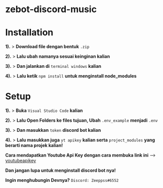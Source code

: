 # zebot-discord-music

# Installation
**1).** > **Download file dengan bentuk** `.zip`

**2).** > **Lalu ubah namanya sesuai keinginan kalian**

**3).** > **Dan jalankan di** `terminal windows` **kalian**

**4).** > **Lalu ketik** `npm install` **untuk menginstall node_modules**

# Setup
**1).** > **Buka** `Visual Studio Code` **kalian**

**2).** > **Lalu Open Folders ke files tujuan, Ubah** `.env_example` **menjadi** `.env` 

**3).** > **Dan masukkan** `token` **discord bot kalian** 

**4).** > **Lalu masukkan juga** `yt apikey` **kalian serta** `project_modules` **yang berarti nama projek kalian!**


 **Cara mendapatkan Youtube Api Key dengan cara membuka link ini** --> [youtubeapikey](https://developers.google.com/)
 
 **Dan jangan lupa untuk menginstall discord bot nya!**
 
 **Ingin menghubungin Devnya?** `Discord: Zeeppss#6552`
